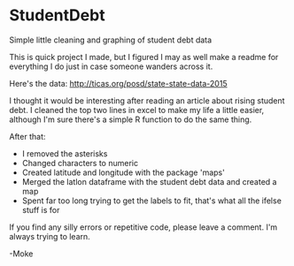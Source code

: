 # StudentDebt
Simple little cleaning and graphing of student debt data

This is quick project I made, but I figured I may as well make a readme for everything I do just in case someone wanders across it.

Here's the data: http://ticas.org/posd/state-state-data-2015

I thought it would be interesting after reading an article about rising student debt.  I cleaned the top two lines in excel to make my life a little easier, although I'm sure there's a simple R function to do the same thing.

After that:
  - I removed the asterisks
  - Changed characters to numeric
  - Created latitude and longitude with the package 'maps'
  - Merged the latlon dataframe with the student debt data and created a map
  - Spent far too long trying to get the labels to fit, that's what all the ifelse stuff is for
  
If you find any silly errors or repetitive code, please leave a comment.  I'm always trying to learn.

-Moke
